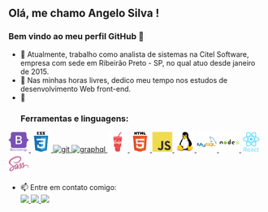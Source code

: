 ## Olá, me chamo Angelo Silva ! 
### Bem vindo ao meu perfil GitHub 👋
- 🔭 Atualmente, trabalho como analista de sistemas na Citel Software, empresa com sede em Ribeirão Preto - SP, no qual atuo desde janeiro de 2015.
- 🌱 Nas minhas horas livres, dedico meu tempo nos estudos de desenvolvimento Web front-end.
- 🤔  <h3 align="left">Ferramentas e linguagens:</h3>
<p align="left">  <a href="https://getbootstrap.com" target="_blank"> <img src="https://raw.githubusercontent.com/devicons/devicon/master/icons/bootstrap/bootstrap-plain-wordmark.svg" alt="bootstrap" width="40" height="40"/> </a> <a href="https://www.w3schools.com/css/" target="_blank"> <img src="https://raw.githubusercontent.com/devicons/devicon/master/icons/css3/css3-original-wordmark.svg" alt="css3" width="40" height="40"/> </a> <a href="https://git-scm.com/" target="_blank"> <img src="https://www.vectorlogo.zone/logos/git-scm/git-scm-icon.svg" alt="git" width="40" height="40"/> </a> <a href="https://graphql.org" target="_blank"> <img src="https://www.vectorlogo.zone/logos/graphql/graphql-icon.svg" alt="graphql" width="40" height="40"/> </a> <a href="https://gulpjs.com" target="_blank"> <img src="https://raw.githubusercontent.com/devicons/devicon/master/icons/gulp/gulp-plain.svg" alt="gulp" width="40" height="40"/> </a> <a href="https://www.w3.org/html/" target="_blank"> <img src="https://raw.githubusercontent.com/devicons/devicon/master/icons/html5/html5-original-wordmark.svg" alt="html5" width="40" height="40"/> </a> <a href="https://developer.mozilla.org/en-US/docs/Web/JavaScript" target="_blank"> <img src="https://raw.githubusercontent.com/devicons/devicon/master/icons/javascript/javascript-original.svg" alt="javascript" width="40" height="40"/> </a> <a href="https://www.linux.org/" target="_blank"> <img src="https://raw.githubusercontent.com/devicons/devicon/master/icons/linux/linux-original.svg" alt="linux" width="40" height="40"/> </a> <a href="https://www.mysql.com/" target="_blank"> <img src="https://raw.githubusercontent.com/devicons/devicon/master/icons/mysql/mysql-original-wordmark.svg" alt="mysql" width="40" height="40"/> </a> <a href="https://nodejs.org" target="_blank"> <img src="https://raw.githubusercontent.com/devicons/devicon/master/icons/nodejs/nodejs-original-wordmark.svg" alt="nodejs" width="40" height="40"/> </a> <a href="https://reactjs.org/" target="_blank"> <img src="https://raw.githubusercontent.com/devicons/devicon/master/icons/react/react-original-wordmark.svg" alt="react" width="40" height="40"/> </a> <a href="https://sass-lang.com" target="_blank"> <img src="https://raw.githubusercontent.com/devicons/devicon/master/icons/sass/sass-original.svg" alt="sass" width="40" height="40"/> </a> 
</p>




- 📫 Entre em contato comigo:
      <br>
      <a href="https://instagram.com/angelosilva__" target="_blank">
         <img src="https://img.shields.io/badge/-Instagram-%23E4405F?style=for-the-badge&logo=instagram&logoColor=white" target="_blank">
      </a>
      <a href = "mailto:angelocds88@gmail.com">
         <img src="https://img.shields.io/badge/Gmail-D14836?style=for-the-badge&logo=gmail&logoColor=white" target="_blank">
      </a>
      <a href="https://www.linkedin.com/in/angelosilvadevweb" target="_blank">
         <img src="https://img.shields.io/badge/-LinkedIn-%230077B5?style=for-the-badge&logo=linkedin&logoColor=white" target="_blank">
      </a>   


